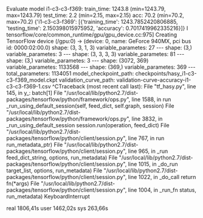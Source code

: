 Evaluate model
i1-c3-c3-f369:
    train_time:    1243.8 (min=1243.79, max=1243.79)
    test_time:    2.2 (min=2.15, max=2.15)
    acc:        70.2 (min=70.2, max=70.2)
{'i1-c3-c3-f369': [{'training_time': 1243.7852420806885, 'testing_time': 2.150398015975952, 'accuracy': 0.7017419962335216}]}
I tensorflow/core/common_runtime/gpu/gpu_device.cc:975] Creating TensorFlow device (/gpu:0) -> (device: 0, name: GeForce 940MX, pci bus id: 0000:02:00.0)
    shape: (3, 3, 1, 3)
    variable_parametes: 27
    ---
    shape: (3,)
    variable_parametes: 3
    ---
    shape: (3, 3, 3, 3)
    variable_parametes: 81
    ---
    shape: (3,)
    variable_parametes: 3
    ---
    shape: (3072, 369)
    variable_parametes: 1133568
    ---
    shape: (369,)
    variable_parametes: 369
    ---
total_parameters: 1134051
model_checkpoint_path: checkpoints/hasy_i1-c3-c3-f369_model.ckpt
validation_curve_path: validation-curve-accuracy-i1-c3-c3-f369-1.csv
^CTraceback (most recent call last):
  File "tf_hasy.py", line 145, in <module>
    y_: batch[1]
  File "/usr/local/lib/python2.7/dist-packages/tensorflow/python/framework/ops.py", line 1588, in run
    _run_using_default_session(self, feed_dict, self.graph, session)
  File "/usr/local/lib/python2.7/dist-packages/tensorflow/python/framework/ops.py", line 3832, in _run_using_default_session
    session.run(operation, feed_dict)
  File "/usr/local/lib/python2.7/dist-packages/tensorflow/python/client/session.py", line 767, in run
    run_metadata_ptr)
  File "/usr/local/lib/python2.7/dist-packages/tensorflow/python/client/session.py", line 965, in _run
    feed_dict_string, options, run_metadata)
  File "/usr/local/lib/python2.7/dist-packages/tensorflow/python/client/session.py", line 1015, in _do_run
    target_list, options, run_metadata)
  File "/usr/local/lib/python2.7/dist-packages/tensorflow/python/client/session.py", line 1022, in _do_call
    return fn(*args)
  File "/usr/local/lib/python2.7/dist-packages/tensorflow/python/client/session.py", line 1004, in _run_fn
    status, run_metadata)
KeyboardInterrupt

real    1806,41s
user    1462,02s
sys    263,66s
